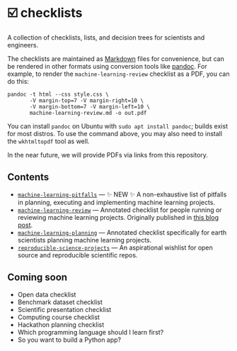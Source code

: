# ☑️ checklists

A collection of checklists, lists, and decision trees for scientists and engineers.

The checklists are maintained as [Markdown](https://www.markdownguide.org/) files for convenience, but can be rendered in other formats using conversion tools like [pandoc](https://pandoc.org/). For example, to render the `machine-learning-review` checklist as a PDF, you can do this:

```shell
pandoc -t html --css style.css \
       -V margin-top=7 -V margin-right=10 \
       -V margin-bottom=7 -V margin-left=10 \
       machine-learning-review.md -o out.pdf
```

You can install `pandoc` on Ubuntu with `sudo apt install pandoc`; builds exist for most distros. To use the command above, you may also need to install the `wkhtmltopdf` tool as well.

In the near future, we will provide PDFs via links from this repository.


## Contents

- [`machine-learning-pitfalls`](./machine-learning-pitfalls.md) &mdash; ✨ NEW ✨ A non-exhaustive list of pitfalls in planning, executing and implementing machine learning projects.
- [`machine-learning-review`](./machine-learning-review.md) &mdash; Annotated checklist for people running or reviewing machine learning projects. Originally published in [this blog post](https://agilescientific.com/blog/2019/4/9/machine-learning-project-review-checklist).
- [`machine-learning-planning`](./machine-learning-planning.md) &mdash; Annotated checklist specifically for earth scientists planning machine learning projects.
- [`reproducible-science-projects`](./reproducible-science-projects.md) &mdash; An aspirational wishlist for open source and reproducible scientific repos.


## Coming soon

- Open data checklist
- Benchmark dataset checklist
- Scientific presentation checklist
- Computing course checklist
- Hackathon planning checklist
- Which programming language should I learn first?
- So you want to build a Python app?
